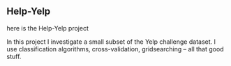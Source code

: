 ## Help-Yelp

here is the Help-Yelp project

In this project I investigate a small subset of the Yelp challenge dataset. I use classification algorithms, cross-validation, gridsearching – all that good stuff.
